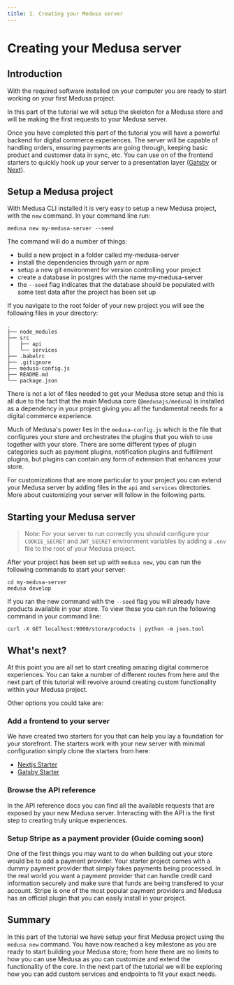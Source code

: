 ```yaml
---
title: 1. Creating your Medusa server
---
```


# Creating your Medusa server

## Introduction

With the required software installed on your computer you are ready to start working on your first Medusa project.

In this part of the tutorial we will setup the skeleton for a Medusa store and will be making the first requests to your Medusa server.

Once you have completed this part of the tutorial you will have a powerful backend for digital commerce experiences. The server will be capable of handling orders, ensuring payments are going through, keeping basic product and customer data in sync, etc. You can use on of the frontend starters to quickly hook up your server to a presentation layer ([Gatsby](https://github.com/medusajs/gatsby-starter-medusa) or [Next](https://github.com/medusajs/nextjs-starter-medusa)).

## Setup a Medusa project

With Medusa CLI installed it is very easy to setup a new Medusa project, with the `new` command. In your command line run:

```shell
medusa new my-medusa-server --seed
```

The command will do a number of things:

- build a new project in a folder called my-medusa-server
- install the dependencies through yarn or npm
- setup a new git environment for version controlling your project
- create a database in postgres with the name my-medusa-server
- the `--seed` flag indicates that the database should be populated with some test data after the project has been set up

If you navigate to the root folder of your new project you will see the following files in your directory:

```
.
├── node_modules
├── src
│   ├── api
│   └── services
├── .babelrc
├── .gitignore
├── medusa-config.js
├── README.md
└── package.json
```

There is not a lot of files needed to get your Medusa store setup and this is all due to the fact that the main Medusa core (`@medusajs/medusa`) is installed as a dependency in your project giving you all the fundamental needs for a digital commerce experience.

Much of Medusa's power lies in the `medusa-config.js` which is the file that configures your store and orchestrates the plugins that you wish to use together with your store. There are some different types of plugin categories such as payment plugins, notification plugins and fulfillment plugins, but plugins can contain any form of extension that enhances your store.

For customizations that are more particular to your project you can extend your Medusa server by adding files in the `api` and `services` directories. More about customizing your server will follow in the following parts.

## Starting your Medusa server

> Note: For your server to run correctly you should configure your `COOKIE_SECRET` and `JWT_SECRET` environment variables by adding a `.env` file to the root of your Medusa project.

After your project has been set up with `medusa new`, you can run the following commands to start your server:

```shell
cd my-medusa-server
medusa develop
```

If you ran the new command with the `--seed` flag you will already have products available in your store. To view these you can run the following command in your command line:

```shell
curl -X GET localhost:9000/store/products | python -m json.tool
```

## What's next?

At this point you are all set to start creating amazing digital commerce experiences. You can take a number of different routes from here and the next part of this tutorial will revolve around creating custom functionality within your Medusa project.

Other options you could take are:

### Add a frontend to your server

We have created two starters for you that can help you lay a foundation for your storefront. The starters work with your new server with minimal configuration simply clone the starters from here:

- [Nextjs Starter](https://github.com/medusajs/nextjs-starter-medusa)
- [Gatsby Starter](https://github.com/medusajs/gatsby-starter-medusa)

### Browse the API reference

In the API reference docs you can find all the available requests that are exposed by your new Medusa server. Interacting with the API is the first step to creating truly unique experiences.

### Setup Stripe as a payment provider (Guide coming soon)

One of the first things you may want to do when building out your store would be to add a payment provider. Your starter project comes with a dummy payment provider that simply fakes payments being processed. In the real world you want a payment provider that can handle credit card information securely and make sure that funds are being transfered to your account. Stripe is one of the most popular payment providers and Medusa has an official plugin that you can easily install in your project.

## Summary

In this part of the tutorial we have setup your first Medusa project using the `medusa new` command. You have now reached a key milestone as you are ready to start building your Medusa store; from here there are no limits to how you can use Medusa as you can customize and extend the functionality of the core. In the next part of the tutorial we will be exploring how you can add custom services and endpoints to fit your exact needs.

